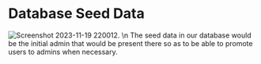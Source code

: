 # Database Seed Data
![Screenshot 2023-11-19 220012](https://github.com/masefa11/swe3313Project/assets/143557674/b297adf7-6cdb-4977-b618-4d91f2e65fc4). \n
The seed data in our database would be the initial admin that would be present there so as to be able to promote users to admins when necessary.
